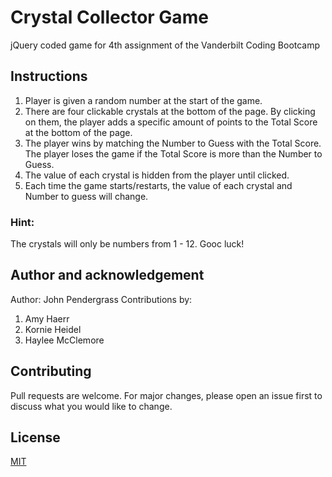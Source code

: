 # Crystal Collector Game
jQuery coded game for 4th assignment of the Vanderbilt Coding Bootcamp

## Instructions
1. Player is given a random number at the start of the game. 
2. There are four clickable crystals at the bottom of the page. By clicking on them, the player adds a specific amount of points to the Total Score at the bottom of the page. 
3. The player wins by matching the Number to Guess with the Total Score. The player loses the game if the Total Score is more than the Number to Guess. 
4. The value of each crystal is hidden from the player until clicked. 
5. Each time the game starts/restarts, the value of each crystal and Number to guess will change. 

### Hint: 
The crystals will only be numbers from 1 - 12. Gooc luck!

## Author and acknowledgement
Author: John Pendergrass
Contributions by: 
1. Amy Haerr
2. Kornie Heidel
3. Haylee McClemore

## Contributing
Pull requests are welcome. For major changes, please open an issue first to discuss what you would like to change. 

## License
[MIT](https://choosealicense.com/licenses/mit/)